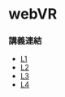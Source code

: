# webVR

### 講義連結

- [L1](https://paper.dropbox.com/doc/Ch1-3D-4EFlEuEpFPloM8yd9yjvl)
- [L2](https://paper.dropbox.com/doc/Ch2-3D-gmiAjTBErz7B14zcZ7E4C)
- [L3](https://paper.dropbox.com/doc/Ch3-VR-2mIzSieZSk3bOfWqcAyjB)
- [L4](https://paper.dropbox.com/doc/Ch4-VR-4YKijjhrYfBegb1SPta7p)
